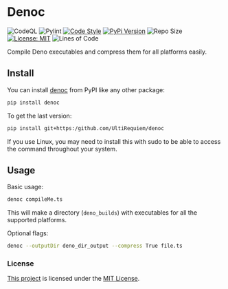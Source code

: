 # Denoc

![CodeQL](https://github.com/UltiRequiem/denoc/workflows/CodeQL/badge.svg)
![Pylint](https://github.com/UltiRequiem/denoc/workflows/Pylint/badge.svg)
[![Code Style](https://img.shields.io/badge/Code%20Style-Black-000000.svg)](https://github.com/psf/black)
[![PyPi Version](https://img.shields.io/pypi/v/denoc)](https://pypi.org/project/denoc)
![Repo Size](https://img.shields.io/github/repo-size/ultirequiem/denoc?style=flat-square&label=Repo)
[![License: MIT](https://img.shields.io/badge/License-MIT-blue.svg)](https://opensource.org/licenses/MIT)
![Lines of Code](https://img.shields.io/tokei/lines/github.com/UltiRequiem/denoc?color=blue&label=Total%20Lines)

Compile Deno executables and compress them for all platforms easily.

## Install

You can install [denoc](https://pypi.org/project/denoc) from PyPI like any other package:

```bash
pip install denoc
```

To get the last version:

```bash
pip install git+https:/github.com/UltiRequiem/denoc
```

If you use Linux, you may need to install this with sudo to be able to access the command throughout your system.

## Usage

Basic usage:

```bash
denoc compileMe.ts
```

This will make a directory (`deno_builds`) with executables for all the supported platforms.

Optional flags:

```bash
denoc --outputDir deno_dir_output --compress True file.ts
```

### License

[This project](https://pypi.org/project/denoc) is licensed under the [MIT License](./LICENSE.md).
